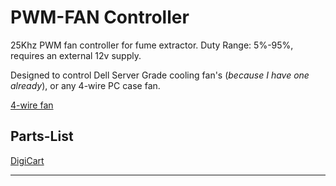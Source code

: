 # PWM-FAN Controller

25Khz PWM fan controller for fume extractor. Duty Range: 5%-95%, requires an external 12v supply.

Designed to control Dell Server Grade cooling fan's (*because I have one already*), or any 4-wire PC case fan.

[4-wire fan](https://www.digikey.com/short/5pwf955c)

## Parts-List
[DigiCart](https://www.digikey.com/short/1bbnzr3q)

___

